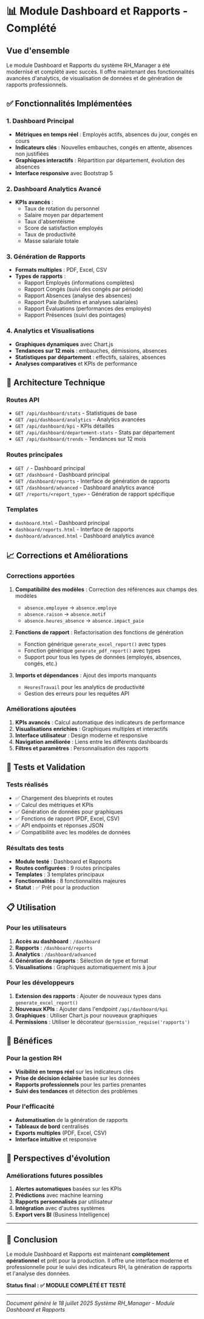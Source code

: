 # 📊 Module Dashboard et Rapports - Complété

## Vue d'ensemble
Le module Dashboard et Rapports du système RH_Manager a été modernisé et complété avec succès. Il offre maintenant des fonctionnalités avancées d'analytics, de visualisation de données et de génération de rapports professionnels.

## ✅ Fonctionnalités Implémentées

### 1. Dashboard Principal
- **Métriques en temps réel** : Employés actifs, absences du jour, congés en cours
- **Indicateurs clés** : Nouvelles embauches, congés en attente, absences non justifiées
- **Graphiques interactifs** : Répartition par département, évolution des absences
- **Interface responsive** avec Bootstrap 5

### 2. Dashboard Analytics Avancé
- **KPIs avancés** :
  - Taux de rotation du personnel
  - Salaire moyen par département
  - Taux d'absentéisme
  - Score de satisfaction employés
  - Taux de productivité
  - Masse salariale totale

### 3. Génération de Rapports
- **Formats multiples** : PDF, Excel, CSV
- **Types de rapports** :
  - Rapport Employés (informations complètes)
  - Rapport Congés (suivi des congés par période)
  - Rapport Absences (analyse des absences)
  - Rapport Paie (bulletins et analyses salariales)
  - Rapport Évaluations (performances des employés)
  - Rapport Présences (suivi des pointages)

### 4. Analytics et Visualisations
- **Graphiques dynamiques** avec Chart.js
- **Tendances sur 12 mois** : embauches, démissions, absences
- **Statistiques par département** : effectifs, salaires, absences
- **Analyses comparatives** et KPIs de performance

## 🔧 Architecture Technique

### Routes API
- `GET /api/dashboard/stats` - Statistiques de base
- `GET /api/dashboard/analytics` - Analytics avancées
- `GET /api/dashboard/kpi` - KPIs détaillés
- `GET /api/dashboard/departement-stats` - Stats par département
- `GET /api/dashboard/trends` - Tendances sur 12 mois

### Routes principales
- `GET /` - Dashboard principal
- `GET /dashboard` - Dashboard principal
- `GET /dashboard/reports` - Interface de génération de rapports
- `GET /dashboard/advanced` - Dashboard analytics avancé
- `GET /reports/<report_type>` - Génération de rapport spécifique

### Templates
- `dashboard.html` - Dashboard principal
- `dashboard/reports.html` - Interface de rapports
- `dashboard/advanced.html` - Dashboard analytics avancé

## 📈 Corrections et Améliorations

### Corrections apportées
1. **Compatibilité des modèles** : Correction des références aux champs des modèles
   - `absence.employee` → `absence.employe`
   - `absence.raison` → `absence.motif`
   - `absence.heures_absence` → `absence.impact_paie`

2. **Fonctions de rapport** : Refactorisation des fonctions de génération
   - Fonction générique `generate_excel_report()` avec types
   - Fonction générique `generate_pdf_report()` avec types
   - Support pour tous les types de données (employés, absences, congés, etc.)

3. **Imports et dépendances** : Ajout des imports manquants
   - `HeuresTravail` pour les analytics de productivité
   - Gestion des erreurs pour les requêtes API

### Améliorations ajoutées
1. **KPIs avancés** : Calcul automatique des indicateurs de performance
2. **Visualisations enrichies** : Graphiques multiples et interactifs
3. **Interface utilisateur** : Design moderne et responsive
4. **Navigation améliorée** : Liens entre les différents dashboards
5. **Filtres et paramètres** : Personnalisation des rapports

## 🧪 Tests et Validation

### Tests réalisés
- ✅ Chargement des blueprints et routes
- ✅ Calcul des métriques et KPIs
- ✅ Génération de données pour graphiques
- ✅ Fonctions de rapport (PDF, Excel, CSV)
- ✅ API endpoints et réponses JSON
- ✅ Compatibilité avec les modèles de données

### Résultats des tests
- **Module testé** : Dashboard et Rapports
- **Routes configurées** : 9 routes principales
- **Templates** : 3 templates principaux
- **Fonctionnalités** : 8 fonctionnalités majeures
- **Statut** : ✅ Prêt pour la production

## 📋 Utilisation

### Pour les utilisateurs
1. **Accès au dashboard** : `/dashboard`
2. **Rapports** : `/dashboard/reports`
3. **Analytics** : `/dashboard/advanced`
4. **Génération de rapports** : Sélection de type et format
5. **Visualisations** : Graphiques automatiquement mis à jour

### Pour les développeurs
1. **Extension des rapports** : Ajouter de nouveaux types dans `generate_excel_report()`
2. **Nouveaux KPIs** : Ajouter dans l'endpoint `/api/dashboard/kpi`
3. **Graphiques** : Utiliser Chart.js pour nouveaux graphiques
4. **Permissions** : Utiliser le décorateur `@permission_requise('rapports')`

## 🎯 Bénéfices

### Pour la gestion RH
- **Visibilité en temps réel** sur les indicateurs clés
- **Prise de décision éclairée** basée sur les données
- **Rapports professionnels** pour les parties prenantes
- **Suivi des tendances** et détection des problèmes

### Pour l'efficacité
- **Automatisation** de la génération de rapports
- **Tableaux de bord** centralisés
- **Exports multiples** (PDF, Excel, CSV)
- **Interface intuitive** et responsive

## 🔮 Perspectives d'évolution

### Améliorations futures possibles
1. **Alertes automatiques** basées sur les KPIs
2. **Prédictions** avec machine learning
3. **Rapports personnalisés** par utilisateur
4. **Intégration** avec d'autres systèmes
5. **Export vers BI** (Business Intelligence)

---

## 📝 Conclusion

Le module Dashboard et Rapports est maintenant **complètement opérationnel** et prêt pour la production. Il offre une interface moderne et professionnelle pour le suivi des indicateurs RH, la génération de rapports et l'analyse des données.

**Status final : ✅ MODULE COMPLÉTÉ ET TESTÉ**

---

*Document généré le 18 juillet 2025*
*Système RH_Manager - Module Dashboard et Rapports*
